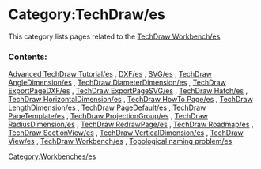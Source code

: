 # Category:TechDraw/es
This category lists pages related to the [TechDraw Workbench/es](TechDraw_Workbench/es.md).

### Contents:

[Advanced TechDraw Tutorial/es](Advanced_TechDraw_Tutorial/es.md) , [DXF/es](DXF/es.md) , [SVG/es](SVG/es.md) , [TechDraw AngleDimension/es](TechDraw_AngleDimension/es.md) , [TechDraw DiameterDimension/es](TechDraw_DiameterDimension/es.md) , [TechDraw ExportPageDXF/es](TechDraw_ExportPageDXF/es.md) , [TechDraw ExportPageSVG/es](TechDraw_ExportPageSVG/es.md) , [TechDraw Hatch/es](TechDraw_Hatch/es.md) , [TechDraw HorizontalDimension/es](TechDraw_HorizontalDimension/es.md) , [TechDraw HowTo Page/es](TechDraw_HowTo_Page/es.md) , [TechDraw LengthDimension/es](TechDraw_LengthDimension/es.md) , [TechDraw PageDefault/es](TechDraw_PageDefault/es.md) , [TechDraw PageTemplate/es](TechDraw_PageTemplate/es.md) , [TechDraw ProjectionGroup/es](TechDraw_ProjectionGroup/es.md) , [TechDraw RadiusDimension/es](TechDraw_RadiusDimension/es.md) , [TechDraw RedrawPage/es](TechDraw_RedrawPage/es.md) , [TechDraw Roadmap/es](TechDraw_Roadmap/es.md) , [TechDraw SectionView/es](TechDraw_SectionView/es.md) , [TechDraw VerticalDimension/es](TechDraw_VerticalDimension/es.md) , [TechDraw View/es](TechDraw_View/es.md) , [TechDraw Workbench/es](TechDraw_Workbench/es.md) , [Topological naming problem/es](Topological_naming_problem/es.md)

[Category:Workbenches/es](Category:Workbenches/es.md)

